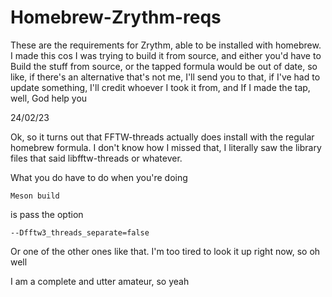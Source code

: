 # Homebrew-Zrythm-reqs
These are the requirements for Zrythm, able to be installed with homebrew. I made this cos I was trying to build it from source, and either you'd have to
Build the stuff from source, or the tapped formula would be out of date, so like, if there's an alternative that's not me, I'll send you to that, if I've had to update something, I'll credit whoever I took it from, and If I made the tap, well, God help you


24/02/23

Ok, so it turns out that FFTW-threads actually does install with the regular homebrew formula. I don't know how I missed that, I literally saw the library files that said libfftw-threads or whatever.

What you do have to do when you're doing

    Meson build


is pass the option

    --Dfftw3_threads_separate=false

Or one of the other ones like that. I'm too tired to look it up right now, so oh well

I am a complete and utter amateur, so yeah

